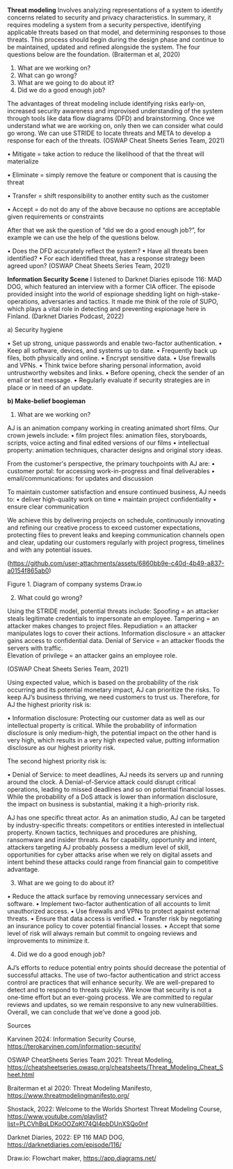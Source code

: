**Threat modeling**
Involves analyzing representations of a system to identify concerns related to security and privacy characteristics. In summary, it requires modeling a system from a security perspective, identifying applicable threats based on that model, and determining responses to those threats. This process should begin during the design phase and continue to be maintained, updated and refined alongside the system. The four questions below are the foundation. (Braiterman et al, 2020)

1.	What are we working on?
2.	What can go wrong?
3.	What are we going to do about it?
4.	Did we do a good enough job?

The advantages of threat modeling include identifying risks early-on, increased security awareness and improvised understanding of the system through tools like data flow diagrams (DFD) and brainstorming. Once we understand what we are working on, only then we can consider what could go wrong. We can use STRIDE to locate threats and META to develop a response for each of the threats. (OSWAP Cheat Sheets Series Team, 2021)

•	Mitigate = take action to reduce the likelihood of that the threat will materialize

•	Eliminate = simply remove the feature or component that is causing the threat

•	Transfer = shift responsibility to another entity such as the customer

•	Accept = do not do any of the above because no options are acceptable given requirements or constraints

After that we ask the question of “did we do a good enough job?”, for example we can use the help of the questions below. 

•	Does the DFD accurately reflect the system?
•	Have all threats been identified?
•	For each identified threat, has a response strategy been agreed upon?
(OSWAP Cheat Sheets Series Team, 2021)

**Information Security Scene**
I listened to Darknet Diaries episode 116: MAD DOG, which featured an interview with a former CIA officer. The episode provided insight into the world of espionage shedding light on high-stake-operations, adversaries and tactics. It made me think of the role of SUPO, which plays a vital role in detecting and preventing espionage here in Finland. 
(Darknet Diaries Podcast, 2022)

a)	Security hygiene

•	Set up strong, unique passwords and enable two-factor authentication. 
•	Keep all software, devices, and systems up to date. 
•	Frequently back up files, both physically and online. 
•	Encrypt sensitive data. 
•	Use firewalls and VPNs. 
•	Think twice before sharing personal information, avoid untrustworthy websites and links. 
•	Before opening, check the sender of an email or text message. 
•	Regularly evaluate if security strategies are in place or in need of an update. 

**b)	Make-belief boogieman**

1)	What are we working on?

AJ is an animation company working in creating animated short films. Our crown jewels include: 
•	film project files: animation files, storyboards, scripts, voice acting and final edited versions of our films
•	intellectual property: animation techniques, character designs and original story ideas.

From the customer's perspective, the primary touchpoints with AJ are:
•	customer portal: for accessing work-in-progress and final deliverables
•	email/communications: for updates and discussion

To maintain customer satisfaction and ensure continued business, AJ needs to:
•	deliver high-quality work on time
•	maintain project confidentiality
•	ensure clear communication

We achieve this by delivering projects on schedule, continuously innovating and refining our creative process to exceed customer expectations, protecting files to prevent leaks and keeping communication channels open and clear, updating our customers regularly with project progress, timelines and with any potential issues. 

(https://github.com/user-attachments/assets/6860bb9e-c40d-4b49-a837-a0154f865ab0)
 
Figure 1. Diagram of company systems Draw.io

2)	What could go wrong? 

Using the STRIDE model, potential threats include:
Spoofing = an attacker steals legitimate credentials to impersonate an employee. 
Tampering = an attacker makes changes to project files. 
Repudiation = an attacker manipulates logs to cover their actions. 
Information disclosure = an attacker gains access to confidential data. 
Denial of Service = an attacker floods the servers with traffic.  
Elevation of privilege = an attacker gains an employee role.

(OSWAP Cheat Sheets Series Team, 2021) 

Using expected value, which is based on the probability of the risk occurring and its potential monetary impact, AJ can prioritize the risks. 
To keep AJ’s business thriving, we need customers to trust us. Therefore, for AJ the highest priority risk is:

•	Information disclosure: Protecting our customer data as well as our intellectual property is critical. While the probability of information disclosure is only medium-high, the potential impact on the other hand is very high, which results in a very high expected value, putting information disclosure as our highest priority risk. 

The second highest priority risk is:

•	Denial of Service: to meet deadlines, AJ needs its servers up and running around the clock. A Denial-of-Service attack could disrupt critical operations, leading to missed deadlines and so on potential financial losses. While the probability of a DoS attack is lower than information disclosure, the impact on business is substantial, making it a high-priority risk. 

AJ has one specific threat actor. As an animation studio, AJ can be targeted by industry-specific threats: competitors or entities interested in intellectual property. Known tactics, techniques and procedures are phishing, ransomware and insider threats. As for capability, opportunity and intent, attackers targeting AJ probably possess a medium level of skill, opportunities for cyber attacks arise when we rely on digital assets and intent behind these attacks could range from financial gain to competitive advantage. 

3)	What are we going to do about it?
   
•	Reduce the attack surface by removing unnecessary services and software.
•	Implement two-factor authentication of all accounts to limit unauthorized access.
•	Use firewalls and VPNs to protect against external threats. 
•	Ensure that data access is verified.
•	Transfer risk by negotiating an insurance policy to cover potential financial losses.
•	Accept that some level of risk will always remain but commit to ongoing reviews and improvements to minimize it. 

4) Did we do a good enough job?
   
AJ’s efforts to reduce potential entry points should decrease the potential of successful attacks. The use of two-factor authentication and strict access control are practices that will enhance security. We are well-prepared to detect and to respond to threats quickly. We know that security is not a one-time effort but an ever-going process. We are committed to regular reviews and updates, so we remain responsive to any new vulnerabilities. Overall, we can conclude that we’ve done a good job. 

Sources
	
Karvinen 2024: Information Security Course,
https://terokarvinen.com/information-security/

OSWAP CheatSheets Series Team 2021: Threat Modeling, 
https://cheatsheetseries.owasp.org/cheatsheets/Threat_Modeling_Cheat_Sheet.html

Braiterman et al 2020: Threat Modeling Manifesto, 
https://www.threatmodelingmanifesto.org/

Shostack, 2022: Welcome to the Worlds Shortest Threat Modeling Course, 
https://www.youtube.com/playlist?list=PLCVhBqLDKoOOZqKt74QI4pbDUnXSQo0nf

Darknet Diaries, 2022: EP 116 MAD DOG,
https://darknetdiaries.com/episode/116/

Draw.io: Flowchart maker,
https://app.diagrams.net/

